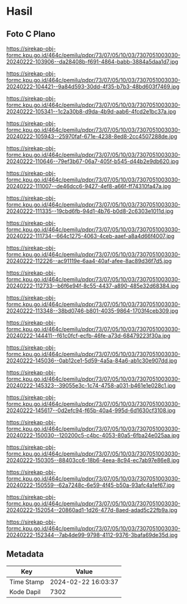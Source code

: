 # Hasil

## Foto C Plano

https://sirekap-obj-formc.kpu.go.id/464c/pemilu/pdpr/73/07/05/10/03/7307051003030-20240222-103906--da28408b-f691-4864-babb-3884a5daa1d7.jpg

https://sirekap-obj-formc.kpu.go.id/464c/pemilu/pdpr/73/07/05/10/03/7307051003030-20240222-104421--9a84d593-30dd-4f35-b7b3-48bd603f7469.jpg

https://sirekap-obj-formc.kpu.go.id/464c/pemilu/pdpr/73/07/05/10/03/7307051003030-20240222-105341--1c2a30b8-d9da-4b9d-aab6-4fcd2e1bc37a.jpg

https://sirekap-obj-formc.kpu.go.id/464c/pemilu/pdpr/73/07/05/10/03/7307051003030-20240222-105943--25970faf-671e-4238-8ed8-2cc4507288de.jpg

https://sirekap-obj-formc.kpu.go.id/464c/pemilu/pdpr/73/07/05/10/03/7307051003030-20240222-110646--79ef3b67-06a7-405f-b545-d44b2e9db620.jpg

https://sirekap-obj-formc.kpu.go.id/464c/pemilu/pdpr/73/07/05/10/03/7307051003030-20240222-111007--de46dcc6-9427-4ef8-a66f-ff74310fa47a.jpg

https://sirekap-obj-formc.kpu.go.id/464c/pemilu/pdpr/73/07/05/10/03/7307051003030-20240222-111335--19cbd6fb-94d1-4b76-b0d8-2c6303e1011d.jpg

https://sirekap-obj-formc.kpu.go.id/464c/pemilu/pdpr/73/07/05/10/03/7307051003030-20240222-111734--664c1275-4063-4ceb-aaef-a8a4d66f4007.jpg

https://sirekap-obj-formc.kpu.go.id/464c/pemilu/pdpr/73/07/05/10/03/7307051003030-20240222-112226--ac91119e-6aa4-40af-afee-8ac89d36f7d5.jpg

https://sirekap-obj-formc.kpu.go.id/464c/pemilu/pdpr/73/07/05/10/03/7307051003030-20240222-112733--b6f6e94f-8c55-4437-a890-485e32d68384.jpg

https://sirekap-obj-formc.kpu.go.id/464c/pemilu/pdpr/73/07/05/10/03/7307051003030-20240222-113348--38bd0746-b801-4035-9864-1703f4ceb309.jpg

https://sirekap-obj-formc.kpu.go.id/464c/pemilu/pdpr/73/07/05/10/03/7307051003030-20240222-144411--f61c0fcf-ecfb-46fe-a73d-68479223f30a.jpg

https://sirekap-obj-formc.kpu.go.id/464c/pemilu/pdpr/73/07/05/10/03/7307051003030-20240222-145036--0ab12ce1-5d59-4a5a-84a6-ab1c30e907dd.jpg

https://sirekap-obj-formc.kpu.go.id/464c/pemilu/pdpr/73/07/05/10/03/7307051003030-20240222-145323--39055e3c-1c74-4758-a031-b461e1e028c1.jpg

https://sirekap-obj-formc.kpu.go.id/464c/pemilu/pdpr/73/07/05/10/03/7307051003030-20240222-145617--0d2efc94-f65b-40a4-995d-6d1630cf3108.jpg

https://sirekap-obj-formc.kpu.go.id/464c/pemilu/pdpr/73/07/05/10/03/7307051003030-20240222-150030--120200c5-c4bc-4053-80a5-6fba24e025aa.jpg

https://sirekap-obj-formc.kpu.go.id/464c/pemilu/pdpr/73/07/05/10/03/7307051003030-20240222-150305--88403cc6-18b6-4eea-8c94-ec7ab97e86e8.jpg

https://sirekap-obj-formc.kpu.go.id/464c/pemilu/pdpr/73/07/05/10/03/7307051003030-20240222-150559--62a7248c-6e59-4f45-b50a-93afc4a1ef67.jpg

https://sirekap-obj-formc.kpu.go.id/464c/pemilu/pdpr/73/07/05/10/03/7307051003030-20240222-152054--20860ad1-1d26-477d-8aed-adad5c22fb9a.jpg

https://sirekap-obj-formc.kpu.go.id/464c/pemilu/pdpr/73/07/05/10/03/7307051003030-20240222-152344--7ab4de99-9798-4112-9376-3bafa69de35d.jpg


## Metadata

| Key        | Value               |
| ---------- | ------------------- |
| Time Stamp | 2024-02-22 16:03:37 |
| Kode Dapil | 7302                |



